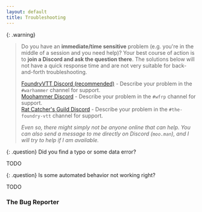 ```yaml
---
layout: default
title: Troubleshooting
---
```


{: .warning}
> Do you have an **immediate/time sensitive** problem (e.g. you're in the middle of a session and you need help)? Your best course of action is to **join a Discord and ask the question there**. The solutions below will not have a quick response time and are not very suitable for back-and-forth troubleshooting.  
>
> [FoundryVTT Discord (recommended)]() - Describe your problem in the `#warhammer` channel for support.  
> [Moohammer Discord]() - Describe your problem in the `#wfrp` channel for support.  
> [Rat Catcher's Guild Discord]() - Describe your problem in the `#the-foundry-vtt` channel for support.  
>
> *Even so, there might simply not be anyone online that can help. You can also send a message to me directly on Discord (`moo.man`), and I will try to help if I am available.*

{: .question}
Did you find a typo or some data error?

TODO

{: .question}
Is some automated behavior not working right?

TODO


### The Bug Reporter